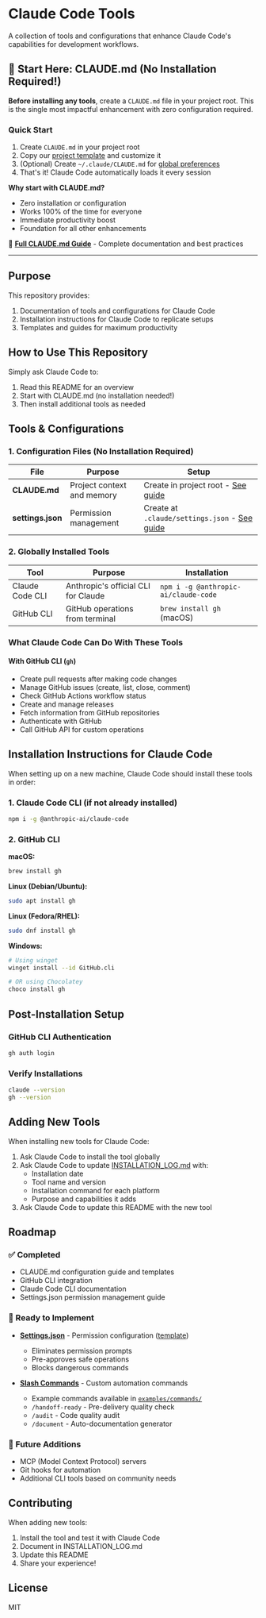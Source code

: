 # Claude Code Tools

A collection of tools and configurations that enhance Claude Code's capabilities for development workflows.

## 🎯 Start Here: CLAUDE.md (No Installation Required!)

**Before installing any tools**, create a `CLAUDE.md` file in your project root. This is the single most impactful enhancement with zero configuration required.

### Quick Start
1. Create `CLAUDE.md` in your project root
2. Copy our [project template](templates/CLAUDE.md.template) and customize it
3. (Optional) Create `~/.claude/CLAUDE.md` for [global preferences](templates/CLAUDE.md.global.template)
4. That's it! Claude Code automatically loads it every session

**Why start with CLAUDE.md?**
- Zero installation or configuration
- Works 100% of the time for everyone  
- Immediate productivity boost
- Foundation for all other enhancements

📖 **[Full CLAUDE.md Guide](docs/CLAUDE_MD_GUIDE.md)** - Complete documentation and best practices

---

## Purpose

This repository provides:
1. Documentation of tools and configurations for Claude Code
2. Installation instructions for Claude Code to replicate setups
3. Templates and guides for maximum productivity

## How to Use This Repository

Simply ask Claude Code to:
1. Read this README for an overview
2. Start with CLAUDE.md (no installation needed!)
3. Then install additional tools as needed

## Tools & Configurations

### 1. Configuration Files (No Installation Required)

| File | Purpose | Setup |
|------|---------|-------|
| **CLAUDE.md** | Project context and memory | Create in project root - [See guide](docs/CLAUDE_MD_GUIDE.md) |
| **settings.json** | Permission management | Create at `.claude/settings.json` - [See guide](docs/SETTINGS_JSON_GUIDE.md) |

### 2. Globally Installed Tools

| Tool | Purpose | Installation |
|------|---------|--------------|
| Claude Code CLI | Anthropic's official CLI for Claude | `npm i -g @anthropic-ai/claude-code` |
| GitHub CLI | GitHub operations from terminal | `brew install gh` (macOS) |

### What Claude Code Can Do With These Tools

#### With GitHub CLI (`gh`)
- Create pull requests after making code changes
- Manage GitHub issues (create, list, close, comment)
- Check GitHub Actions workflow status
- Create and manage releases
- Fetch information from GitHub repositories
- Authenticate with GitHub
- Call GitHub API for custom operations

## Installation Instructions for Claude Code

When setting up on a new machine, Claude Code should install these tools in order:

### 1. Claude Code CLI (if not already installed)
```bash
npm i -g @anthropic-ai/claude-code
```

### 2. GitHub CLI
**macOS:**
```bash
brew install gh
```

**Linux (Debian/Ubuntu):**
```bash
sudo apt install gh
```

**Linux (Fedora/RHEL):**
```bash
sudo dnf install gh
```

**Windows:**
```bash
# Using winget
winget install --id GitHub.cli

# OR using Chocolatey
choco install gh
```

## Post-Installation Setup

### GitHub CLI Authentication
```bash
gh auth login
```

### Verify Installations
```bash
claude --version
gh --version
```

## Adding New Tools

When installing new tools for Claude Code:
1. Ask Claude Code to install the tool globally
2. Ask Claude Code to update [INSTALLATION_LOG.md](INSTALLATION_LOG.md) with:
   - Installation date
   - Tool name and version
   - Installation command for each platform
   - Purpose and capabilities it adds
3. Ask Claude Code to update this README with the new tool

## Roadmap

### ✅ Completed
- CLAUDE.md configuration guide and templates
- GitHub CLI integration
- Claude Code CLI documentation
- Settings.json permission management guide

### 📝 Ready to Implement
- **[Settings.json](docs/SETTINGS_JSON_GUIDE.md)** - Permission configuration ([template](templates/settings.json.template))
  - Eliminates permission prompts
  - Pre-approves safe operations
  - Blocks dangerous commands

- **[Slash Commands](docs/SLASH_COMMANDS_GUIDE.md)** - Custom automation commands
  - Example commands available in [`examples/commands/`](examples/commands/)
  - `/handoff-ready` - Pre-delivery quality check
  - `/audit` - Code quality audit
  - `/document` - Auto-documentation generator

### 🔮 Future Additions
- MCP (Model Context Protocol) servers
- Git hooks for automation
- Additional CLI tools based on community needs

## Contributing

When adding new tools:
1. Install the tool and test it with Claude Code
2. Document in INSTALLATION_LOG.md
3. Update this README
4. Share your experience!

## License

MIT